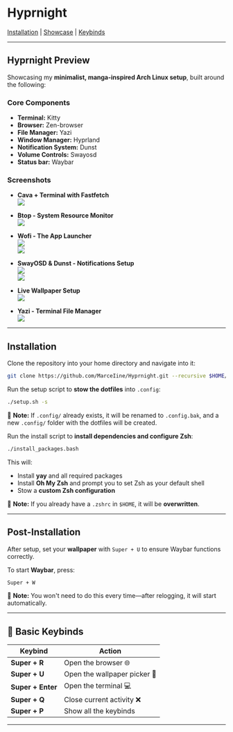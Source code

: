 # **Hyprnight**  

[Installation](#installation) | [Showcase](#hyprnight-preview) | [Keybinds](#-basic-keybinds)  

---

## **Hyprnight Preview**  
Showcasing my **minimalist, manga-inspired Arch Linux setup**, built around the following:  

### **Core Components**  
- **Terminal:** Kitty  
- **Browser:** Zen-browser
- **File Manager:** Yazi  
- **Window Manager:** Hyprland  
- **Notification System:** Dunst
- **Volume Controls:** Swayosd
- **Status bar:** Waybar

### **Screenshots**  

- **Cava + Terminal with Fastfetch**  
  ![](https://github.com/user-attachments/assets/170831c5-1cb5-42f8-913d-a74d85204f26)  

- **Btop - System Resource Monitor**  
  ![](https://github.com/user-attachments/assets/08e643e8-98c7-45a5-bba5-a1a107e0a942)  

- **Wofi - The App Launcher**  
  ![](https://github.com/user-attachments/assets/ef18b834-f1ab-4abb-8c28-57f2661e8e10)  
  ![](https://github.com/user-attachments/assets/3a1ce6e4-3b9b-44d2-9070-d6023e3b4f05)  

- **SwayOSD & Dunst - Notifications Setup**  
  ![](https://github.com/user-attachments/assets/75101b2a-83f1-4039-b590-66f5a3892b23)  
  ![](https://github.com/user-attachments/assets/adfafd1a-c9d7-4ff8-843d-ebedf84ea7e7)  

- **Live Wallpaper Setup**  
  ![](https://github.com/user-attachments/assets/bc09c597-aa1c-4f42-8727-f13a238b5652)  

- **Yazi - Terminal File Manager**  
  ![](https://github.com/user-attachments/assets/658b57cc-c0fa-4dc5-b234-ccac13aadbd6)  

---

## **Installation**  
Clone the repository into your home directory and navigate into it:  
```bash
git clone https://github.com/MarceIine/Hyprnight.git --recursive $HOME/Hyprnight && cd $HOME/Hyprnight
```  

Run the setup script to **stow the dotfiles** into `.config`:  
```bash
./setup.sh -s
```  
🔹 **Note:** If `.config/` already exists, it will be renamed to `.config.bak`, and a new `.config/` folder with the dotfiles will be created.  

Run the install script to **install dependencies and configure Zsh**:  
```bash
./install_packages.bash
```  
This will:  
- Install **yay** and all required packages  
- Install **Oh My Zsh** and prompt you to set Zsh as your default shell  
- Stow a **custom Zsh configuration**  

🔹 **Note:** If you already have a `.zshrc` in `$HOME`, it will be **overwritten**.  

---

## **Post-Installation**  
After setup, set your **wallpaper** with `Super + U` to ensure Waybar functions correctly.  

To start **Waybar**, press:  
```bash
Super + W
```

🔹 **Note:** You won't need to do this every time—after relogging, it will start automatically. 

---

## 🔹 **Basic Keybinds**  

| Keybind | Action |
|---------|--------|
| **Super + R** | Open the browser 🌐 |
| **Super + U** | Open the wallpaper picker 🎨 |
| **Super + Enter** | Open the terminal 💻 |
| **Super + Q** | Close current activity ❌ |
| **Super + P** | Show all the keybinds |

---
